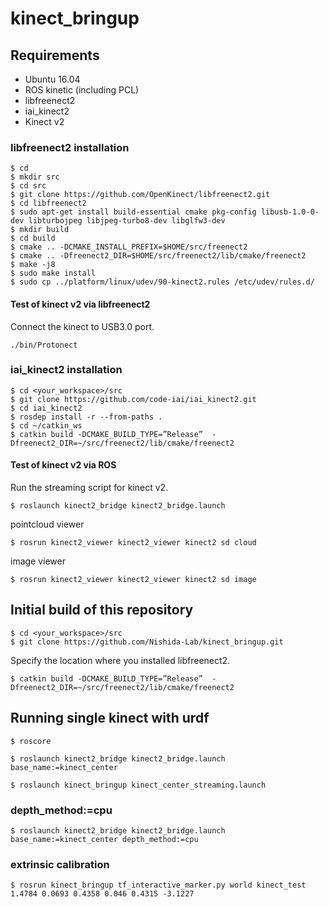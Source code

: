 # kinect_bringup

## Requirements
- Ubuntu 16.04
- ROS kinetic (including PCL)
- libfreenect2
- iai_kinect2
- Kinect v2

### libfreenect2 installation
```
$ cd
$ mkdir src
$ cd src
$ git clone https://github.com/OpenKinect/libfreenect2.git
$ cd libfreenect2
$ sudo apt-get install build-essential cmake pkg-config libusb-1.0-0-dev libturbojpeg libjpeg-turbo8-dev libglfw3-dev
$ mkdir build
$ cd build
$ cmake .. -DCMAKE_INSTALL_PREFIX=$HOME/src/freenect2
$ cmake .. -Dfreenect2_DIR=$HOME/src/freenect2/lib/cmake/freenect2
$ make -j8
$ sudo make install
$ sudo cp ../platform/linux/udev/90-kinect2.rules /etc/udev/rules.d/
```
#### Test of kinect v2 via libfreenect2
Connect the kinect to USB3.0 port.
```
./bin/Protonect
```

### iai_kinect2 installation
```
$ cd <your_workspace>/src
$ git clone https://github.com/code-iai/iai_kinect2.git
$ cd iai_kinect2
$ rosdep install -r --from-paths .
$ cd ~/catkin_ws
$ catkin build -DCMAKE_BUILD_TYPE=”Release”  -Dfreenect2_DIR=~/src/freenect2/lib/cmake/freenect2
```
#### Test of kinect v2 via ROS
Run the streaming script for kinect v2.
```
$ roslaunch kinect2_bridge kinect2_bridge.launch
```
pointcloud viewer
```
$ rosrun kinect2_viewer kinect2_viewer kinect2 sd cloud
```
image viewer
```
$ rosrun kinect2_viewer kinect2_viewer kinect2 sd image
```

## Initial build of this repository
```
$ cd <your_workspace>/src
$ git clone https://github.com/Nishida-Lab/kinect_bringup.git
```
Specify the location where you installed libfreenect2.
```
$ catkin build -DCMAKE_BUILD_TYPE=”Release”  -Dfreenect2_DIR=~/src/freenect2/lib/cmake/freenect2
```

## Running single kinect with urdf
```
$ roscore
```
```
$ roslaunch kinect2_bridge kinect2_bridge.launch base_name:=kinect_center
```
```
$ roslaunch kinect_bringup kinect_center_streaming.launch
```
### depth_method:=cpu
```
$ roslaunch kinect2_bridge kinect2_bridge.launch base_name:=kinect_center depth_method:=cpu
```
###  extrinsic calibration
```
$ rosrun kinect_bringup tf_interactive_marker.py world kinect_test 1.4784 0.0693 0.4358 0.046 0.4315 -3.1227
```
